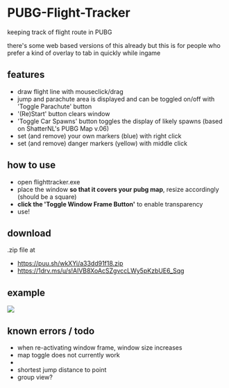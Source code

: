 # PUBG-Flight-Tracker
keeping track of flight route in PUBG

there's some web based versions of this already but this is for people who prefer a kind of overlay to tab in quickly while ingame

## features
- draw flight line with mouseclick/drag
- jump and parachute area is displayed and can be toggled on/off with 'Toggle Parachute' button
- '(Re)Start' button clears window
- 'Toggle Car Spawns' button toggles the display of likely spawns (based on ShatterNL's PUBG Map v.06)
- set (and remove) your own markers (blue) with right click
- set (and remove) danger markers (yellow) with middle click

## how to use
- open flighttracker.exe
- place the window **so that it covers your pubg map**, resize accordingly (should be a square)
- **click the 'Toggle Window Frame Button'** to enable transparency
- use! 

## download
.zip file at 
- https://puu.sh/wkXYi/a33dd91f18.zip
- https://1drv.ms/u/s!AlVB8XoAcSZgvccLWy5pKzbUE6_Sqg

## example

![](https://puu.sh/woEUX/cb039fef44.jpg)

## known errors / todo
- when re-activating window frame, window size increases
- map toggle does not currently work
-
- shortest jump distance to point
- group view? 
